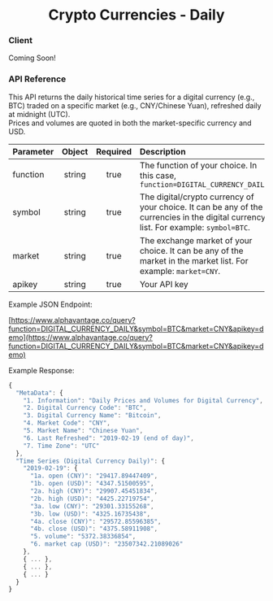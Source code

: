 <center>
  <h1>Crypto Currencies - Daily</h1>
</center>

<!-- tabs:start -->

### **Client**

Coming Soon!

### **API Reference**

This API returns the daily historical time series for a digital currency (e.g., BTC) traded on a specific market (e.g., CNY/Chinese Yuan), refreshed daily at midnight (UTC).  
Prices and volumes are quoted in both the market-specific currency and USD.  

| Parameter       | Object  | Required  | Description |
| :---            | :---:   | :---:     | :---        |
| function        | string  | true      | The function of your choice. In this case, `function=DIGITAL_CURRENCY_DAILY` |
| symbol          | string  | true      | The digital/crypto currency of your choice. It can be any of the currencies in the digital currency list. For example: `symbol=BTC`. |
| market          | string  | true      | The exchange market of your choice. It can be any of the market in the market list. For example: `market=CNY`. |
| apikey          | string  | true      | Your API key | 

Example JSON Endpoint:  

[https://www.alphavantage.co/query?function=DIGITAL_CURRENCY_DAILY&symbol=BTC&market=CNY&apikey=demo](https://www.alphavantage.co/query?function=DIGITAL_CURRENCY_DAILY&symbol=BTC&market=CNY&apikey=demo)

Example Response:  

```javascript
{
  "MetaData": {
    "1. Information": "Daily Prices and Volumes for Digital Currency",
    "2. Digital Currency Code": "BTC",
    "3. Digital Currency Name": "Bitcoin",
    "4. Market Code": "CNY",
    "5. Market Name": "Chinese Yuan",
    "6. Last Refreshed": "2019-02-19 (end of day)",
    "7. Time Zone": "UTC"
  },
  "Time Series (Digital Currency Daily)": {
    "2019-02-19": {
      "1a. open (CNY)": "29417.89447409",
      "1b. open (USD)": "4347.51500595",
      "2a. high (CNY)": "29907.45451834",
      "2b. high (USD)": "4425.22719754",
      "3a. low (CNY)": "29301.33155268",
      "3b. low (USD)": "4325.16735438",
      "4a. close (CNY)": "29572.85596385",
      "4b. close (USD)": "4375.58911908",
      "5. volume": "5372.38336854",
      "6. market cap (USD)": "23507342.21089026"
    },
    { ... },
    { ... },
    { ... }
  }
}
```

<!-- tabs:end -->
